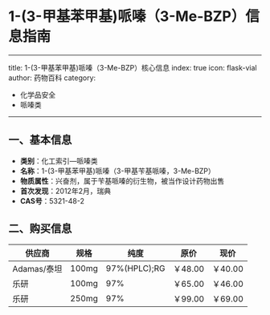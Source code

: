 # 1-(3-甲基苯甲基)哌嗪（3-Me-BZP）信息指南
---
title: 1-(3-甲基苯甲基)哌嗪（3-Me-BZP）核心信息
index: true
icon: flask-vial
author: 药物百科
category:
  - 化学品安全
  - 哌嗪类
---

## 一、基本信息
- **类别**：化工索引—哌嗪类
- **名称**：1-(3-甲基苯甲基)哌嗪（3-甲基苄基哌嗪，3-Me-BZP）
- **物质属性**：兴奋剂，属于苄基哌嗪的衍生物，被当作设计药物出售
- **首次发现**：2012年2月，瑞典
- **CAS号**：5321-48-2


## 二、购买信息
| 供应商       | 规格                | 纯度          | 原价    | 现价    |
|--------------|---------------------|---------------|---------|---------|
| Adamas/泰坦  | 100mg               | 97%(HPLC);RG  | ￥48.00 | ￥40.00 |
| 乐研         | 100mg               | 97%           | ￥65.00 | ￥46.00 |
| 乐研         | 250mg               | 97%           | ￥99.00 | ￥69.00 |